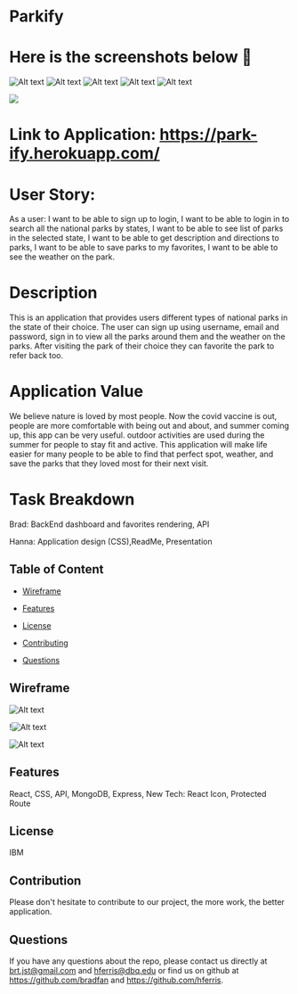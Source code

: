 # Parkify

# Here is the screenshots below :star_struck:
![Alt text](/./client/imgs/snap1.png?raw=true "Screenshot")
![Alt text](/./client/imgs/snap2.png?raw=true "Screenshot")
![Alt text](/./client/imgs/snap3.png?raw=true "Screenshot")
![Alt text](/./client/imgs/snap4.png?raw=true "Screenshot")
![Alt text](/./client/imgs/snap5.png?raw=true "Screenshot")

<img src="https://img.shields.io/badge/License-IPL%201.0-blue.svg"></img>

# Link to Application: https://park-ify.herokuapp.com/

# User Story:
As a user:
I want to be able to sign up to login,
I want to be able to login in to search all the national parks by states,
I want to be able to see list of parks in the selected state,
I want to be able to get description and directions to parks,
I want to be able to save parks to my favorites, 
I want to be able to see the weather on the park.


# Description
This is an application that provides users different types of national parks in the state of their choice. The user can sign up using username, email and password, sign in to view all the parks around them and the weather on the parks. After visiting the park of their choice they can favorite the park to refer back too.

# Application Value
We believe nature is loved by most people. Now the covid vaccine is out, people are more comfortable with being out and about, and summer coming up, this app can be very useful. outdoor activities are used during the summer for people to stay fit and active. This application will make life easier for many people to be able to find that perfect spot, weather, and save the parks that they loved most for their next visit.

# Task Breakdown
Brad: BackEnd dashboard and favorites rendering, API

Hanna: Application design (CSS),ReadMe, Presentation


## Table of Content

* [Wireframe](#wireframe)

* [Features](#features)

* [License​](#license)

* [Contributing​](#contribution)

* [Questions](#questions)

## Wireframe
![Alt text](/./client/imgs/wireframe1.png?raw=true "Screenshot")

!![Alt text](/./client/imgs/wireframe2.png?raw=true "Screenshot")

![Alt text](/./client/imgs/wireframe3.png?raw=true "Screenshot")

## Features
React, CSS, API, MongoDB,  Express, New Tech:  React Icon,  Protected Route 

## License
IBM

## Contribution
Please don't hesitate to contribute to our project, the more work, the better application.

## Questions
 If you have any questions about the repo, please contact us directly at brt.jst@gmail.com and hferris@dbq.edu or find us on github at https://github.com/bradfan and https://github.com/hferris.
 